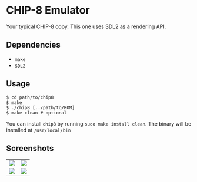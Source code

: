 # CHIP-8 Emulator

Your typical CHIP-8 copy. This one uses SDL2 as a rendering API.

## Dependencies

* `make`
* `SDL2`

## Usage

```shell
$ cd path/to/chip8
$ make
$ ./chip8 [../path/to/ROM]
$ make clean # optional
```

You can install `chip8` by running `sudo make install clean`.
The binary will be installed at `/usr/local/bin`

## Screenshots

<table>
    <tr>
    <td><img src="https://user-images.githubusercontent.com/54286563/91669143-75219180-eb1b-11ea-8b81-9dea80b61fe7.png"/></td>
    <td><img src="https://user-images.githubusercontent.com/54286563/91669145-75ba2800-eb1b-11ea-9378-81ca0e412e8f.png"/></td>
    </tr>
    <tr>
    <td><img src="https://user-images.githubusercontent.com/54286563/91669146-75ba2800-eb1b-11ea-9945-a0584713d896.png"/></td>
    <td><img src="https://user-images.githubusercontent.com/54286563/91669147-7652be80-eb1b-11ea-81be-26251e88e95b.png"/></td>
    </tr>
</table>
